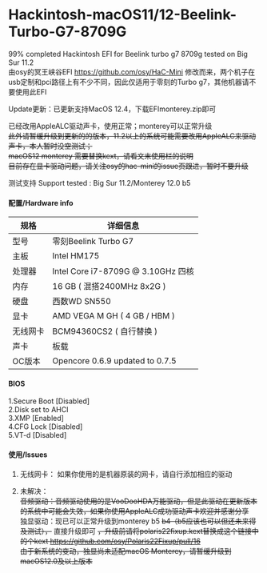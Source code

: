 # Hackintosh-macOS11/12-Beelink-Turbo-G7-8709G
99% completed Hackintosh EFI for Beelink turbo g7 8709g tested on Big Sur 11.2  
由osy的冥王峡谷EFI https://github.com/osy/HaC-Mini 修改而来，两个机子在usb定制和pci路径上有不少不同，因此仅适用于零刻的Turbo g7，其他机器请不要使用此EFI

Update更新：已更新支持MacOS 12.4，下载EFImonterey.zip即可

已经改用AppleALC驱动声卡，使用正常；monterey可以正常升级  
~~此外请暂缓升级到更新的的版本，11.2以上的系统可能需要改用AppleALC来驱动声卡，本人暂时没空测试；~~  
~~macOS12 monterey 需要替换kext，请看文末使用栏的说明~~  
~~目前存在显卡驱动问题，请关注osy的hac-mini的issue页跟进，暂时不要升级~~  

测试支持 Support tested : Big Sur 11.2/Monterey 12.0 b5
 
#### 配置/Hardware info
| 规格     | 详细信息                                                                       |
| -------- | ------------------------------------------------------------------------------ |
| 型号     | 零刻Beelink Turbo G7                                                        |
| 主板     | Intel HM175                                               |
| 处理器   | Intel Core i7-8709G @ 3.10GHz 四核                                           |
| 内存     | 16 GB ( 混搭2400MHz 8x2G )                                                  |
| 硬盘     | 西数WD SN550                                |
| 显卡     | AMD VEGA M GH ( 4 GB / HBM )                                        |
| 无线网卡 | BCM94360CS2 ( 自行替换 )                                                 |
| 声卡     | 板载                                                                           |
| OC版本   |  Opencore 0.6.9 updated to 0.7.5                                                                              |
                               


#### BIOS
1.Secure Boot                [Disabled]  
2.Disk set to AHCI  
3.XMP                        [Enabled]  
4.CFG Lock                   [Disabled]  
5.VT-d                        [Disabled]  

#### 使用/Issues
 1. 无线网卡： 
    如果你使用的是机器原装的网卡，请自行添加相应的驱动
    
 2. 未解决：    
    ~~音频驱动：音频驱动使用的是VooDooHDA万能驱动，但是此驱动在更新版本的系统中可能会失效，如果你使用AppleALC成功驱动声卡欢迎并感谢分享~~  
    独显驱动：现已可以正常升级到monterey b5 ~~b4（b5应该也可以但还未来得及测试），~~ 直接升级即可 ~~，升级前请将polaris22fixup.kext替换成这个链接中的个kext https://github.com/osy/Polaris22Fixup/pull/16~~   
    ~~由于新系统的变动，独显尚未适配macOS Monterey，请暂缓升级到macOS12.0及以上版本~~
